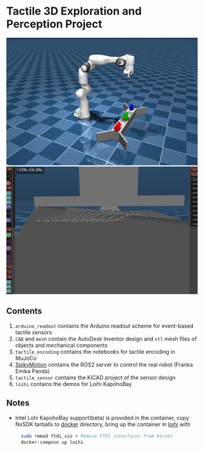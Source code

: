 # Tactile 3D Exploration and Perception Project
![Scene](./docs/scene.gif "Tactile Exploration Scene")
![Sensor](./docs/softbody.png "Softbody Touch Sensor")
## Contents
1. `arduino_readout` contains the Arduino readout scheme for event-based tactile sensors
2. `CAD` and `mesh` contain the AutoDesk Inventor design and `stl` mesh files of objects and mechanical components
3. `tactile_encoding` contains the notebooks for tactile encoding in MuJoCo
4. [SpikyMotion](https://github.com/wngfra/SpikyMotion) contains the ROS2 server to control the real robot (Franka Emika Panda)
5. `tactile_sensor` contains the KiCAD project of the sensor design
6. `loihi` contains the demos for Loihi KapohoBay

## Notes
* Intel Lohi KapohoBay support(beta) is provided in the container, copy NxSDK tarballs to [docker](./loihi/docker/) directory, bring up the container in [loihi](./loihi/) with
  ```bash
    sudo rmmod ftdi_sio # Remove FTDI interfaces from kernel
    docker-compose up loihi
  ```

